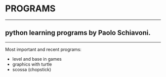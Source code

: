 # PROGRAMS
---
 ## python learning programs by Paolo Schiavoni.
 ---
Most important and recent programs:
- level and base in games 
- graphics with turtle
- scossa (chopstick)
